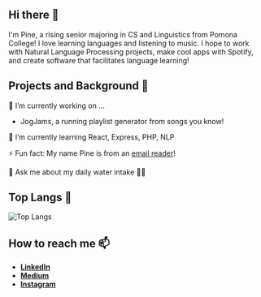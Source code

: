 ## Hi there 👋
I'm Pine, a rising senior majoring in CS and Linguistics from Pomona College! I love learning languages and listening to music. I hope to work with Natural Language Processing projects, make cool apps with Spotify, and create software that facilitates language learning!

## Projects and Background 🎯
🔭 I’m currently working on ...
* JogJams, a running playlist generator from songs you know!

🌱 I’m currently learning React, Express, PHP, NLP

⚡ Fun fact: My name Pine is from an [email reader](https://en.wikipedia.org/wiki/Pine_(email_client))!

💬 Ask me about my daily water intake 🤔💦

## Top Langs 📝
![Top Langs](https://github-readme-stats.vercel.app/api/top-langs/?username=pinetcht&theme=tokyonight)

## How to reach me 📫 
- **[LinkedIn](https://www.linkedin.com/in/pine-netcharussaeng-0900861a0/)**
- **[Medium](https://medium.com/@pinetcht)**
- **[Instagram](https://www.instagram.com/ppiepine/)**

